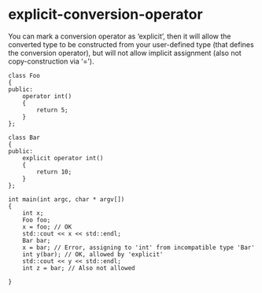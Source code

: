 # explicit-conversion-operator

You can mark a conversion operator as ‘explicit’, then it will allow the
converted type to be constructed from your user-defined type (that
defines the conversion operator), but will not allow implicit assignment
(also not copy-construction via ‘=').

```
class Foo
{
public:
    operator int()
    {
        return 5;
    }
};

class Bar
{
public:
    explicit operator int()
    {
        return 10;
    }
};

int main(int argc, char * argv[])
{
    int x;
    Foo foo;
    x = foo; // OK
    std::cout << x << std::endl;
    Bar bar;
    x = bar; // Error, assigning to 'int' from incompatible type 'Bar'
    int y(bar); // OK, allowed by 'explicit'
    std::cout << y << std::endl;
    int z = bar; // Also not allowed

}
```
